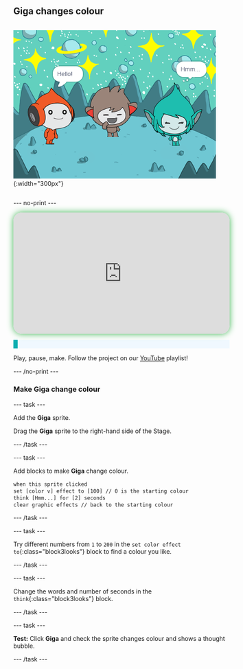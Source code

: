 ## Giga changes colour

<div style="display: flex; flex-wrap: wrap">
<div style="flex-basis: 200px; flex-grow: 1; margin-right: 15px;">

</div>
<div>

![The Giga sprite thinking, "Hmm...".](images/giga-step2.png){:width="300px"}

</div>
</div>

--- no-print ---

<div style="position: relative; width: 100%; aspect-ratio: 16 / 9; border-radius: 20px; box-shadow: 0 0 15px #3fb654; overflow: hidden;">
<iframe
    src="https://www.youtube.com/embed/_LvVMQjOfmY?rel=0&cc_load_policy=1"
    style="position: absolute; inset: 0; width: 100%; height: 100%; border: none;"
    allowfullscreen>
</iframe>
</div>

<p style="border-left: solid; border-width:10px; border-color: #0faeb0; background-color: aliceblue; padding: 10px;">

Play, pause, make. Follow the project on our [YouTube](7) playlist!
</p>
--- /no-print ---

### Make Giga change colour

--- task ---

Add the **Giga** sprite. 

Drag the **Giga** sprite to the right-hand side of the Stage.

--- /task ---

--- task ---

Add blocks to make **Giga** change colour. 

```blocks3
when this sprite clicked
set [color v] effect to [100] // 0 is the starting colour
think [Hmm...] for [2] seconds 
clear graphic effects // back to the starting colour
```

--- /task ---

--- task ---

Try different numbers from `1` to `200` in the `set color effect to`{:class="block3looks"} block to find a colour you like. 

--- /task ---

--- task ---

Change the words and number of seconds in the `think`{:class="block3looks"} block.

--- /task ---

--- task ---

**Test:** Click **Giga** and check the sprite changes colour and shows a thought bubble.

--- /task ---